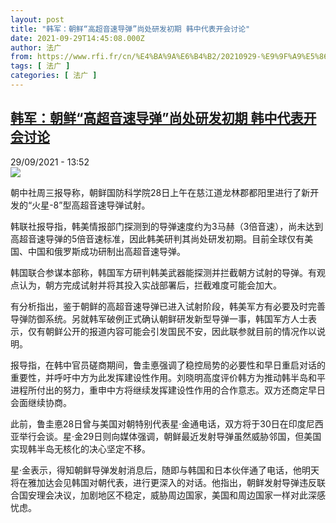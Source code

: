 ```yaml
---
layout: post
title: "韩军：朝鲜“高超音速导弹”尚处研发初期 韩中代表开会讨论"
date: 2021-09-29T14:45:08.000Z
author: 法广
from: https://www.rfi.fr/cn/%E4%BA%9A%E6%B4%B2/20210929-%E9%9F%A9%E5%86%9B-%E6%9C%9D%E9%B2%9C-%E9%AB%98%E8%B6%85%E9%9F%B3%E9%80%9F%E5%AF%BC%E5%BC%B9-%E5%B0%9A%E5%A4%84%E7%A0%94%E5%8F%91%E5%88%9D%E6%9C%9F-%E9%9F%A9%E4%B8%AD%E4%BB%A3%E8%A1%A8%E5%BC%80%E4%BC%9A%E8%AE%A8%E8%AE%BA
tags: [ 法广 ]
categories: [ 法广 ]
---
```

<!--1632926708000-->
[韩军：朝鲜“高超音速导弹”尚处研发初期 韩中代表开会讨论](https://www.rfi.fr/cn/%E4%BA%9A%E6%B4%B2/20210929-%E9%9F%A9%E5%86%9B-%E6%9C%9D%E9%B2%9C-%E9%AB%98%E8%B6%85%E9%9F%B3%E9%80%9F%E5%AF%BC%E5%BC%B9-%E5%B0%9A%E5%A4%84%E7%A0%94%E5%8F%91%E5%88%9D%E6%9C%9F-%E9%9F%A9%E4%B8%AD%E4%BB%A3%E8%A1%A8%E5%BC%80%E4%BC%9A%E8%AE%A8%E8%AE%BA)
------

<div>
<div>29/09/2021 - 13:52</div><img src="https://s.rfi.fr/media/display/0df100fe-211b-11ec-aafa-005056bf30b7/2021-09-29T052327Z_892143806_RC29ZP951FZR_RTRMADP_3_NORTHKOREA-MISSILES.JPG"><div >                    <p>朝中社周三报导称，朝鲜国防科学院28日上午在慈江道龙林郡都阳里进行了新开发的“火星-8”型高超音速导弹试射。</p><p>韩联社报导指，韩美情报部门探测到的导弹速度约为3马赫（3倍音速），尚未达到高超音速导弹的5倍音速标准，因此韩美研判其尚处研发初期。目前全球仅有美国、中国和俄罗斯成功研制出高超音速导弹。</p><p>韩国联合参谋本部称，韩国军方研判韩美武器能探测并拦截朝方试射的导弹。有观点认为，朝方完成试射并将其投入实战部署后，拦截难度可能会加大。</p><p>有分析指出，鉴于朝鲜的高超音速导弹已进入试射阶段，韩美军方有必要及时完善导弹防御系统。另就韩军破例正式确认朝鲜研发新型导弹一事，韩国军方人士表示，仅有朝鲜公开的报道内容可能会引发国民不安，因此联参就目前的情况作以说明。</p><p>报导指，在韩中官员磋商期间，鲁圭悳强调了稳控局势的必要性和早日重启对话的重要性，并呼吁中方为此发挥建设性作用。刘晓明高度评价韩方为推动韩半岛和平进程所付出的努力，重申中方将继续发挥建设性作用的合作意志。双方还商定早日会面继续协商。</p><p>此前，鲁圭悳28日曾与美国对朝特别代表星·金通电话，双方将于30日在印度尼西亚举行会谈。星·金29日则向媒体强调，朝鲜最近发射导弹虽然威胁邻国，但美国实现韩半岛无核化的决心坚定不移。</p><p>星·金表示，得知朝鲜导弹发射消息后，随即与韩国和日本伙伴通了电话，他明天将在雅加达会见韩国对朝代表，进行更深入的对话。他指出，朝鲜发射导弹违反联合国安理会决议，加剧地区不稳定，威胁周边国家，美国和周边国家一样对此深感忧虑。</p>                                            <div data-selfpromo-newsletter>    </div>    <div data-selfpromo-app>    </div>                </div>
</div>
